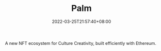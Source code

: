 ﻿---
weight: 
title: "Palm"
description: "A new NFT ecosystem for Culture  Creativity, built efficiently with Ethereum."
date: 2022-03-25T21:57:40+08:00
lastmod: 2022-03-25T16:45:40+08:00
draft: false
authors: ["Metabd"]
featuredImage: "472.jpg"
link: "https://palm.io/"
tags: ["Palm","数字收藏品"]
categories: ["navigation"]
navigation: ["数字收藏品"]
lightgallery: true
toc: true
pinned: false
recommend: false
recommend1: false
---
A new NFT ecosystem for Culture  Creativity, built efficiently with Ethereum.
